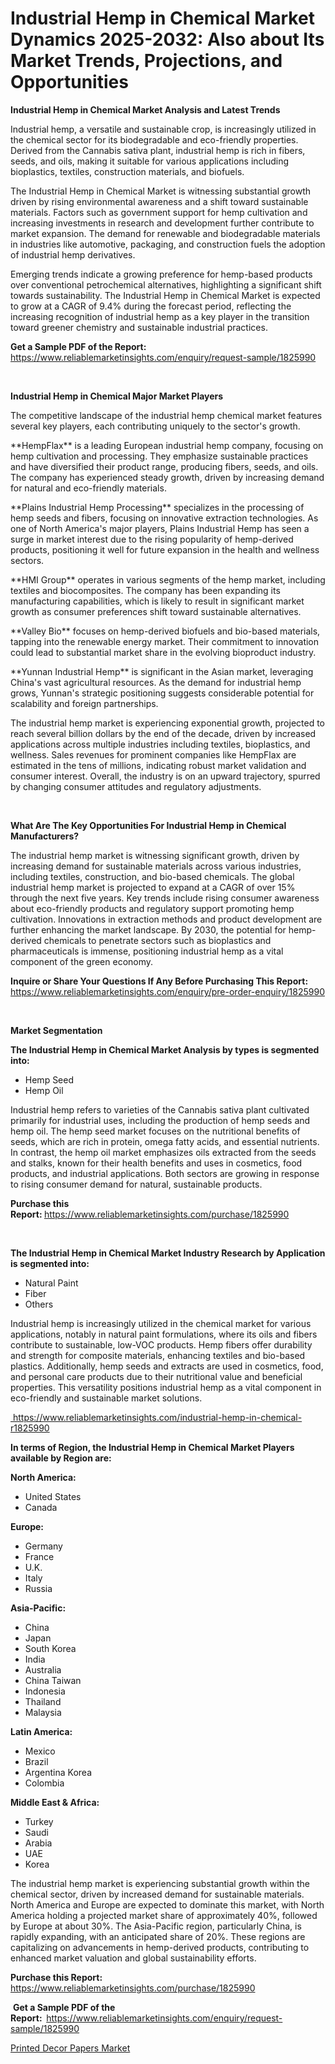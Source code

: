 <p><h1>Industrial Hemp in Chemical Market Dynamics 2025-2032: Also about Its Market Trends, Projections, and Opportunities</h1></p><p><strong>Industrial Hemp in Chemical Market Analysis and Latest Trends</strong></p>
<p><p>Industrial hemp, a versatile and sustainable crop, is increasingly utilized in the chemical sector for its biodegradable and eco-friendly properties. Derived from the Cannabis sativa plant, industrial hemp is rich in fibers, seeds, and oils, making it suitable for various applications including bioplastics, textiles, construction materials, and biofuels.</p><p>The Industrial Hemp in Chemical Market is witnessing substantial growth driven by rising environmental awareness and a shift toward sustainable materials. Factors such as government support for hemp cultivation and increasing investments in research and development further contribute to market expansion. The demand for renewable and biodegradable materials in industries like automotive, packaging, and construction fuels the adoption of industrial hemp derivatives.</p><p>Emerging trends indicate a growing preference for hemp-based products over conventional petrochemical alternatives, highlighting a significant shift towards sustainability. The Industrial Hemp in Chemical Market is expected to grow at a CAGR of 9.4% during the forecast period, reflecting the increasing recognition of industrial hemp as a key player in the transition toward greener chemistry and sustainable industrial practices.</p></p>
<p><strong>Get a Sample PDF of the Report:&nbsp;</strong> <a href="https://www.reliablemarketinsights.com/enquiry/request-sample/1825990?utm_campaign=3044&utm_medium=2&utm_source=Github&utm_content=ia&utm_term=03042025&utm_id=industrial-hemp-in-chemical">https://www.reliablemarketinsights.com/enquiry/request-sample/1825990</a></p>
<p>&nbsp;</p>
<p><strong>Industrial Hemp in Chemical Major Market Players</strong></p>
<p><p>The competitive landscape of the industrial hemp chemical market features several key players, each contributing uniquely to the sector's growth. </p><p>**HempFlax** is a leading European industrial hemp company, focusing on hemp cultivation and processing. They emphasize sustainable practices and have diversified their product range, producing fibers, seeds, and oils. The company has experienced steady growth, driven by increasing demand for natural and eco-friendly materials.</p><p>**Plains Industrial Hemp Processing** specializes in the processing of hemp seeds and fibers, focusing on innovative extraction technologies. As one of North America's major players, Plains Industrial Hemp has seen a surge in market interest due to the rising popularity of hemp-derived products, positioning it well for future expansion in the health and wellness sectors.</p><p>**HMI Group** operates in various segments of the hemp market, including textiles and biocomposites. The company has been expanding its manufacturing capabilities, which is likely to result in significant market growth as consumer preferences shift toward sustainable alternatives.</p><p>**Valley Bio** focuses on hemp-derived biofuels and bio-based materials, tapping into the renewable energy market. Their commitment to innovation could lead to substantial market share in the evolving bioproduct industry.</p><p>**Yunnan Industrial Hemp** is significant in the Asian market, leveraging China's vast agricultural resources. As the demand for industrial hemp grows, Yunnan's strategic positioning suggests considerable potential for scalability and foreign partnerships.</p><p>The industrial hemp market is experiencing exponential growth, projected to reach several billion dollars by the end of the decade, driven by increased applications across multiple industries including textiles, bioplastics, and wellness. Sales revenues for prominent companies like HempFlax are estimated in the tens of millions, indicating robust market validation and consumer interest. Overall, the industry is on an upward trajectory, spurred by changing consumer attitudes and regulatory adjustments.</p></p>
<p>&nbsp;</p>
<p><strong>What Are The Key Opportunities For Industrial Hemp in Chemical Manufacturers?</strong></p>
<p><p>The industrial hemp market is witnessing significant growth, driven by increasing demand for sustainable materials across various industries, including textiles, construction, and bio-based chemicals. The global industrial hemp market is projected to expand at a CAGR of over 15% through the next five years. Key trends include rising consumer awareness about eco-friendly products and regulatory support promoting hemp cultivation. Innovations in extraction methods and product development are further enhancing the market landscape. By 2030, the potential for hemp-derived chemicals to penetrate sectors such as bioplastics and pharmaceuticals is immense, positioning industrial hemp as a vital component of the green economy.</p></p>
<p><strong>Inquire or Share Your Questions If Any Before Purchasing This Report:</strong> <a href="https://www.reliablemarketinsights.com/enquiry/pre-order-enquiry/1825990?utm_campaign=3044&utm_medium=2&utm_source=Github&utm_content=ia&utm_term=03042025&utm_id=industrial-hemp-in-chemical">https://www.reliablemarketinsights.com/enquiry/pre-order-enquiry/1825990</a></p>
<p>&nbsp;</p>
<p><strong>Market Segmentation</strong></p>
<p><strong>The Industrial Hemp in Chemical Market Analysis by types is segmented into:</strong></p>
<p><ul><li>Hemp Seed</li><li>Hemp Oil</li></ul></p>
<p><p>Industrial hemp refers to varieties of the Cannabis sativa plant cultivated primarily for industrial uses, including the production of hemp seeds and hemp oil. The hemp seed market focuses on the nutritional benefits of seeds, which are rich in protein, omega fatty acids, and essential nutrients. In contrast, the hemp oil market emphasizes oils extracted from the seeds and stalks, known for their health benefits and uses in cosmetics, food products, and industrial applications. Both sectors are growing in response to rising consumer demand for natural, sustainable products.</p></p>
<p><strong>Purchase this Report:&nbsp;</strong><a href="https://www.reliablemarketinsights.com/purchase/1825990?utm_campaign=3044&utm_medium=2&utm_source=Github&utm_content=ia&utm_term=03042025&utm_id=industrial-hemp-in-chemical">https://www.reliablemarketinsights.com/purchase/1825990</a></p>
<p>&nbsp;</p>
<p><strong>The Industrial Hemp in Chemical Market Industry Research by Application is segmented into:</strong></p>
<p><ul><li>Natural Paint</li><li>Fiber</li><li>Others</li></ul></p>
<p><p>Industrial hemp is increasingly utilized in the chemical market for various applications, notably in natural paint formulations, where its oils and fibers contribute to sustainable, low-VOC products. Hemp fibers offer durability and strength for composite materials, enhancing textiles and bio-based plastics. Additionally, hemp seeds and extracts are used in cosmetics, food, and personal care products due to their nutritional value and beneficial properties. This versatility positions industrial hemp as a vital component in eco-friendly and sustainable market solutions.</p></p>
<p><a href="https://www.reliablemarketinsights.com/industrial-hemp-in-chemical-r1825990?utm_campaign=3044&utm_medium=2&utm_source=Github&utm_content=ia&utm_term=03042025&utm_id=industrial-hemp-in-chemical">&nbsp;https://www.reliablemarketinsights.com/industrial-hemp-in-chemical-r1825990</a></p>
<p><strong>In terms of Region, the Industrial Hemp in Chemical Market Players available by Region are:</strong></p>
<p>
    <p> <strong> North America: </strong>
        <ul>
            <li>United States</li>
            <li>Canada</li>
        </ul>
        </p> 
    <p> <strong> Europe: </strong>
        <ul>
            <li>Germany</li>
            <li>France</li>
            <li>U.K.</li>
            <li>Italy</li>
            <li>Russia</li>
        </ul>
        </p> 
    <p> <strong> Asia-Pacific: </strong>
        <ul>
            <li>China</li>
            <li>Japan</li>
            <li>South Korea</li>
            <li>India</li>
            <li>Australia</li>
            <li>China Taiwan</li>
            <li>Indonesia</li>
            <li>Thailand</li>
            <li>Malaysia</li>
        </ul>
        </p> 
    <p> <strong> Latin America: </strong>
        <ul>
            <li>Mexico</li>
            <li>Brazil</li>
            <li>Argentina Korea</li>
            <li>Colombia</li>
        </ul>
        </p> 
    <p> <strong> Middle East & Africa: </strong>
        <ul>
            <li>Turkey</li>
            <li>Saudi</li>
            <li>Arabia</li>
            <li>UAE</li>
            <li>Korea</li>
        </ul>
    </p>
    </p>
<p><p>The industrial hemp market is experiencing substantial growth within the chemical sector, driven by increased demand for sustainable materials. North America and Europe are expected to dominate this market, with North America holding a projected market share of approximately 40%, followed by Europe at about 30%. The Asia-Pacific region, particularly China, is rapidly expanding, with an anticipated share of 20%. These regions are capitalizing on advancements in hemp-derived products, contributing to enhanced market valuation and global sustainability efforts.</p></p>
<p><strong>Purchase this Report: </strong><a href="https://www.reliablemarketinsights.com/purchase/1825990?utm_campaign=3044&utm_medium=2&utm_source=Github&utm_content=ia&utm_term=03042025&utm_id=industrial-hemp-in-chemical">https://www.reliablemarketinsights.com/purchase/1825990</a></p>
<p>&nbsp;<strong>Get a Sample PDF of the Report:&nbsp;&nbsp;</strong><a href="https://www.reliablemarketinsights.com/enquiry/request-sample/1825990?utm_campaign=3044&utm_medium=2&utm_source=Github&utm_content=ia&utm_term=03042025&utm_id=industrial-hemp-in-chemical">https://www.reliablemarketinsights.com/enquiry/request-sample/1825990</a></p>
<p><strong></strong></p>
<p><p><a href="https://github.com/kaqiewan/Market-Research-Report-List-1/blob/main/printed-decor-papers-market.md?utm_campaign=3044&utm_medium=2&utm_source=Github&utm_content=ia&utm_term=03042025&utm_id=industrial-hemp-in-chemical">Printed Decor Papers Market</a></p></p>